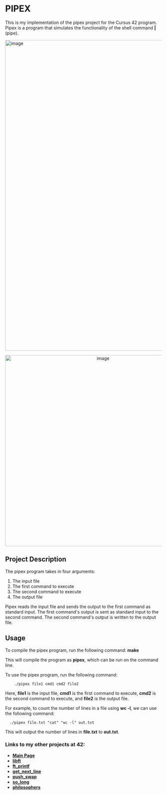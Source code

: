 # PIPEX

This is my implementation of the pipex project for the Cursus 42 program. Pipex is a program that simulates the functionality of the shell command **|** (pipe).

<img width="997" alt="image" src="https://user-images.githubusercontent.com/113030191/226335526-8f8a9af2-5daf-4321-b05b-0e0919ecd480.png">

<p align="center">
<img width="614" alt="image" src="https://user-images.githubusercontent.com/113030191/226335850-90b32305-4851-4824-be4a-b5b882bf0dc9.png">
</p>

## Project Description

The pipex program takes in four arguments:

1. The input file
2. The first command to execute
3. The second command to execute
4. The output file

Pipex reads the input file and sends the output to the first command as standard input. The first command's output is sent as standard input to the second command. The second command's output is written to the output file.

## Usage

To compile the pipex program, run the following command: **make**

This will compile the program as **pipex**, which can be run on the command line.

To use the pipex program, run the following command:

        ./pipex file1 cmd1 cmd2 file2
        
Here, **file1** is the input file, **cmd1** is the first command to execute, **cmd2** is the second command to execute, and **file2** is the output file.

For example, to count the number of lines in a file using **wc -l**, we can use the following command:

      ./pipex file.txt "cat" "wc -l" out.txt

This will output the number of lines in **file.txt** to **out.txt**.

### Links to my other projects at 42:

- **[Main Page](../../../Clocon)**
- **[libft](../../../libft-42)**
- **[ft_printf](../../../ft_printf-42)**
- **[get_next_line](../../../get_next_line-42)**
- **[push_swap](../../../push_swap-42)**
- **[so_long](../../../so_long-42)**
- **[philosophers](../../../philosophers-42)**
